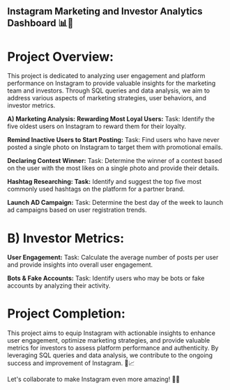 ## Instagram Marketing and Investor Analytics Dashboard 📊💼
# Project Overview:
This project is dedicated to analyzing user engagement and platform performance on Instagram to provide valuable insights for the marketing team and investors. Through SQL queries and data analysis, we aim to address various aspects of marketing strategies, user behaviors, and investor metrics.

**A) Marketing Analysis:**
**Rewarding Most Loyal Users:** Task: Identify the five oldest users on Instagram to reward them for their loyalty.

**Remind Inactive Users to Start Posting:** Task: Find users who have never posted a single photo on Instagram to target them with promotional emails.

**Declaring Contest Winner:** Task: Determine the winner of a contest based on the user with the most likes on a single photo and provide their details.

**Hashtag Researching: Task:** Identify and suggest the top five most commonly used hashtags on the platform for a partner brand.

**Launch AD Campaign:** Task: Determine the best day of the week to launch ad campaigns based on user registration trends.

# B) Investor Metrics:
**User Engagement:** Task: Calculate the average number of posts per user and provide insights into overall user engagement.

**Bots & Fake Accounts:** Task: Identify users who may be bots or fake accounts by analyzing their activity.

# Project Completion:
This project aims to equip Instagram with actionable insights to enhance user engagement, optimize marketing strategies, and provide valuable metrics for investors to assess platform performance and authenticity. By leveraging SQL queries and data analysis, we contribute to the ongoing success and improvement of Instagram. 🚀📈

Let's collaborate to make Instagram even more amazing! 📸🎉
